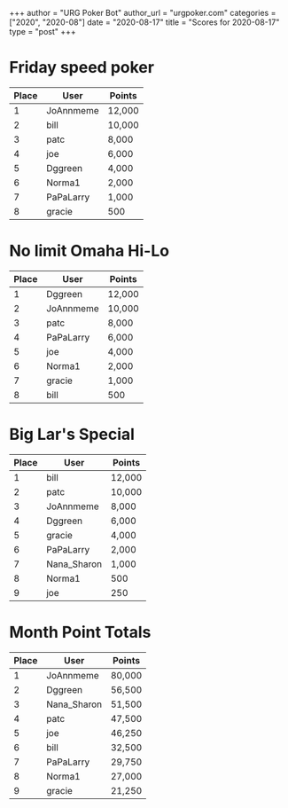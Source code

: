 +++
author = "URG Poker Bot"
author_url = "urgpoker.com"
categories = ["2020", "2020-08"]
date = "2020-08-17"
title = "Scores for 2020-08-17"
type = "post"
+++
# Friday speed poker

| Place | User | Points |
|-------|------|--------|
| 1 | JoAnnmeme | 12,000 |
| 2 | bill | 10,000 |
| 3 | patc | 8,000 |
| 4 | joe | 6,000 |
| 5 | Dggreen | 4,000 |
| 6 | Norma1 | 2,000 |
| 7 | PaPaLarry | 1,000 |
| 8 | gracie | 500 |

# No limit Omaha Hi-Lo

| Place | User | Points |
|-------|------|--------|
| 1 | Dggreen | 12,000 |
| 2 | JoAnnmeme | 10,000 |
| 3 | patc | 8,000 |
| 4 | PaPaLarry | 6,000 |
| 5 | joe | 4,000 |
| 6 | Norma1 | 2,000 |
| 7 | gracie | 1,000 |
| 8 | bill | 500 |

# Big Lar's Special

| Place | User | Points |
|-------|------|--------|
| 1 | bill | 12,000 |
| 2 | patc | 10,000 |
| 3 | JoAnnmeme | 8,000 |
| 4 | Dggreen | 6,000 |
| 5 | gracie | 4,000 |
| 6 | PaPaLarry | 2,000 |
| 7 | Nana_Sharon | 1,000 |
| 8 | Norma1 | 500 |
| 9 | joe | 250 |

# Month Point Totals

| Place | User | Points |
|-------|------|--------|
| 1 | JoAnnmeme | 80,000 |
| 2 | Dggreen | 56,500 |
| 3 | Nana_Sharon | 51,500 |
| 4 | patc | 47,500 |
| 5 | joe | 46,250 |
| 6 | bill | 32,500 |
| 7 | PaPaLarry | 29,750 |
| 8 | Norma1 | 27,000 |
| 9 | gracie | 21,250 |
